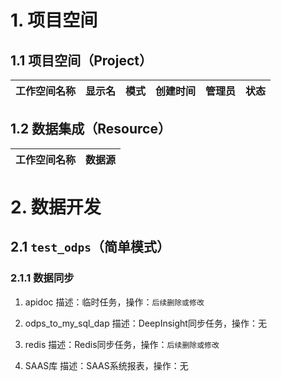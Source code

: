 # 1. 项目空间
## 1.1 项目空间（Project）
工作空间名称|显示名|模式|创建时间|管理员|状态	
----|----|----|----|----|----
## 1.2 数据集成（Resource）
工作空间名称|数据源
----|----

# 2. 数据开发
## 2.1 `test_odps`（简单模式）
### 2.1.1 数据同步
1. apidoc
描述：临时任务，操作：`后续删除或修改`

2. odps_to_my_sql_dap
描述：DeepInsight同步任务，操作：无

3. redis
描述：Redis同步任务，操作：`后续删除或修改`

4. SAAS库
描述：SAAS系统报表，操作：无
